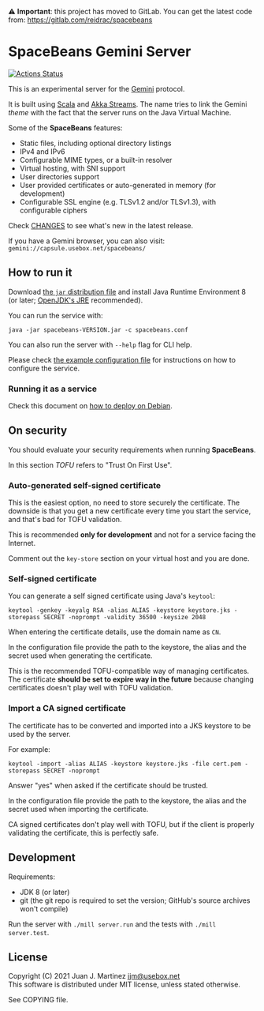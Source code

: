 ⚠️ **Important**: this project has moved to GitLab. You can get the latest code from: https://gitlab.com/reidrac/spacebeans

# SpaceBeans Gemini Server

[![Actions Status](https://github.com/reidrac/spacebeans/workflows/CI/badge.svg)](https://github.com/reidrac/spacebeans/actions)

This is an experimental server for the [Gemini](https://gemini.circumlunar.space/) protocol.

It is built using [Scala](https://www.scala-lang.org/) and [Akka Streams](https://doc.akka.io/docs/akka/current/stream/index.html).
The name tries to link the Gemini *theme* with the fact that the
server runs on the Java Virtual Machine.

Some of the **SpaceBeans** features:

 - Static files, including optional directory listings
 - IPv4 and IPv6
 - Configurable MIME types, or a built-in resolver
 - Virtual hosting, with SNI support
 - User directories support
 - User provided certificates or auto-generated in memory (for development)
 - Configurable SSL engine (e.g. TLSv1.2 and/or TLSv1.3), with configurable ciphers

Check [CHANGES](CHANGES.md) to see what's new in the latest release.

If you have a Gemini browser, you can also visit: `gemini://capsule.usebox.net/spacebeans/`

## How to run it

Download [the `jar` distribution file](https://github.com/reidrac/spacebeans/releases/) and install Java Runtime Environment 8 (or
later; [OpenJDK's JRE](https://adoptopenjdk.net/) recommended).

You can run the service with:
```
java -jar spacebeans-VERSION.jar -c spacebeans.conf
```

You can also run the server with `--help` flag for CLI help.

Please check [the example configuration file](spacebeans.conf.example) for instructions on
how to configure the service.

### Running it as a service

Check this document on [how to deploy on Debian](Deployment.md).

## On security

You should evaluate your security requirements when running **SpaceBeans**.

In this section *TOFU* refers to "Trust On First Use".

### Auto-generated self-signed certificate

This is the easiest option, no need to store securely the certificate. The
downside is that you get a new certificate every time you start the service,
and that's bad for TOFU validation.

This is recommended **only for development** and not for a service facing the
Internet.

Comment out the `key-store` section on your virtual host and you are done.

### Self-signed certificate

You can generate a self signed certificate using Java's `keytool`:
```
keytool -genkey -keyalg RSA -alias ALIAS -keystore keystore.jks -storepass SECRET -noprompt -validity 36500 -keysize 2048
```

When entering the certificate details, use the domain name as `CN`.

In the configuration file provide the path to the keystore, the alias and the
secret used when generating the certificate.

This is the recommended TOFU-compatible way of managing certificates. The
certificate **should be set to expire way in the future** because changing
certificates doesn't play well with TOFU validation.

### Import a CA signed certificate

The certificate has to be converted and imported into a JKS keystore to be
used by the server.

For example:
```
keytool -import -alias ALIAS -keystore keystore.jks -file cert.pem -storepass SECRET -noprompt
```

Answer "yes" when asked if the certificate should be trusted.

In the configuration file provide the path to the keystore, the alias and the
secret used when importing the certificate.

CA signed certificates don't play well with TOFU, but if the client is properly
validating the certificate, this is perfectly safe.

## Development

Requirements:

 - JDK 8 (or later)
 - git (the git repo is required to set the version; GitHub's source archives won't compile)

Run the server with `./mill server.run` and the tests with `./mill server.test`.

## License

Copyright (C) 2021 Juan J. Martinez <jjm@usebox.net>  
This software is distributed under MIT license, unless stated otherwise.

See COPYING file.
